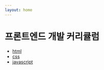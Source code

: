 ```yaml
---
layout: home
---
```


# 프론트엔드 개발 커리큘럼

* [html](html5.jiny.dev)
* [css](css.jiny.dev)
* [javascript](javascript.jiny.dev)
